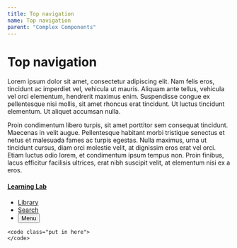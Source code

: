 ```yaml
---
title: Top navigation
name: Top navigation
parent: "Complex Components"
---
```

<h1 class="margin-top-zero">Top navigation</h1>
<p class="lead">Lorem ipsum dolor sit amet, consectetur adipiscing elit. Nam felis eros, tincidunt ac imperdiet vel, vehicula ut mauris. Aliquam ante tellus, vehicula vel orci elementum, hendrerit maximus enim. Suspendisse congue ex pellentesque nisi mollis, sit amet rhoncus erat tincidunt. Ut luctus tincidunt elementum. Ut aliquet accumsan nulla.
</p>
<p>Proin condimentum libero turpis, sit amet porttitor sem consequat tincidunt. Maecenas in velit augue. Pellentesque habitant morbi tristique senectus et netus et malesuada fames ac turpis egestas. Nulla maximus, urna ut tincidunt cursus, diam orci molestie velit, at dignissim eros erat vel orci. Etiam luctus odio lorem, et condimentum ipsum tempus non. Proin finibus, lacus efficitur facilisis ultrices, erat nibh suscipit velit, at elementum nisi ex a eros.</p>
<div class="top-nav" style="position: relative">
    <div class="container">
        <div class="row">
            <div class="col-auto">
                <div class="top-nav-left">
                    <div class="rmit-logo"></div>
                    <h4><a href="/dewey-design/">Learning Lab</a></h4>
                </div> 
            </div>
            <div class="col">       
                <ul>
					<li class="hide-sm"><a href="https://www.rmit.edu.au/library">Library</a></li>
					<li class="search">
						<a href="https://www.rmit.edu.au/library">
							<div class="hide-sm">Search</div>
							<div class="mag-glass"></div>
						</a>
					</li>
					<li class="menu"><button type="button" aria-expanded="false" aria-label="Toggle navigation" class="Menu">Menu</button></li>
                </ul> 
            </div>   
        </div>
    </div>
</div>
<div class="highlight">
<pre class="chroma">
<code class="language-html">&lt;code class=&quot;put in here&quot;&gt;
&lt;/code&gt;</code>
</pre></div>